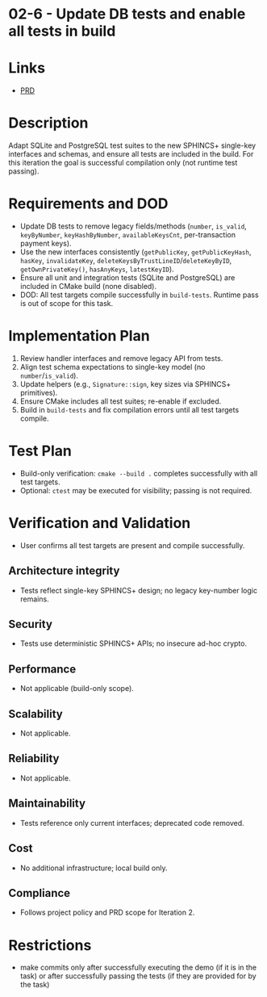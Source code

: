 # 02-6 - Update DB tests and enable all tests in build

# Links
- [PRD](../../prd/vtcpd/02_sphincs_plus_cryptography_implementation.md)

# Description
Adapt SQLite and PostgreSQL test suites to the new SPHINCS+ single-key interfaces and schemas, and ensure all tests are included in the build. For this iteration the goal is successful compilation only (not runtime test passing).

# Requirements and DOD
- Update DB tests to remove legacy fields/methods (`number`, `is_valid`, `keyByNumber`, `keyHashByNumber`, `availableKeysCnt`, per-transaction payment keys).
- Use the new interfaces consistently (`getPublicKey`, `getPublicKeyHash`, `hasKey`, `invalidateKey`, `deleteKeysByTrustLineID`/`deleteKeyByID`, `getOwnPrivateKey()`, `hasAnyKeys`, `latestKeyID`).
- Ensure all unit and integration tests (SQLite and PostgreSQL) are included in CMake build (none disabled).
- DOD: All test targets compile successfully in `build-tests`. Runtime pass is out of scope for this task.

# Implementation Plan
1. Review handler interfaces and remove legacy API from tests.
2. Align test schema expectations to single-key model (no `number`/`is_valid`).
3. Update helpers (e.g., `Signature::sign`, key sizes via SPHINCS+ primitives).
4. Ensure CMake includes all test suites; re-enable if excluded.
5. Build in `build-tests` and fix compilation errors until all test targets compile.

# Test Plan
- Build-only verification: `cmake --build .` completes successfully with all test targets.
- Optional: `ctest` may be executed for visibility; passing is not required.

# Verification and Validation
- User confirms all test targets are present and compile successfully.

## Architecture integrity
- Tests reflect single-key SPHINCS+ design; no legacy key-number logic remains.

## Security
- Tests use deterministic SPHINCS+ APIs; no insecure ad-hoc crypto.

## Performance
- Not applicable (build-only scope).

## Scalability
- Not applicable.

## Reliability
- Not applicable.

## Maintainability
- Tests reference only current interfaces; deprecated code removed.

## Cost
- No additional infrastructure; local build only.

## Compliance
- Follows project policy and PRD scope for Iteration 2.

# Restrictions
- make commits only after successfully executing the demo (if it is in the task) or after successfully passing the tests (if they are provided for by the task)
